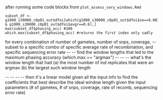 
after running some code blocks from `plot_assess_vary_windows.Rmd`

```
subset_df <- g1000_s30000_c0p01_out$dfoi[which(g1000_s30000_c0p01_out$dfoi$se==0.001 & g1000_s30000_c0p01_out$dfoi$avgr==0.6),]
max(subset_df$phasing_acc) #100
which.max(subset_df$phasing_acc) #returns the first index only sadly
```


for every combination of number of gametes, number of snps, coverage, 
 -- subset to a specific combo of specific average rate of recombination, and specific sequencing error rate
 -- -- find the window lengths that led to the maximum phasing accuracy (which.max == "argmax")
 -- -- -- what's the window length that had (a) the most number of ind replicates that were an argmax (b) the largest such window length
 
 -- -- -- -- then it's a linear model given all the input info to find the coefficients that best describe the ideal window length given the input parameters (# of gametes, # of snps, coverage, rate of recomb, sequencing error rate)